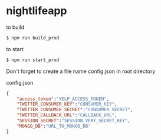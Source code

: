 # nightlifeapp

to build
```sh
$ npm run build_prod
```
to start
```sh
$ npm run start_prod
```

Don't forget to create a file name config.json in root directory

config.json
``` json
{
    "access_token":"YELP_ACCESS_TOKEN",
    "TWITTER_CONSUMER_KEY":"CONSUMER_KEY",
    "TWITTER_CONSUMER_SECRET":"CONSUMER_SECRET",
    "TWITTER_CALLBACK_URL":"CALLBACK_URL",
    "SESSION_SECRET":"SESSION_VERY_SECRET_KEY",
    "MONGO_DB":"URL_TO_MONGO_DB"
}
```

